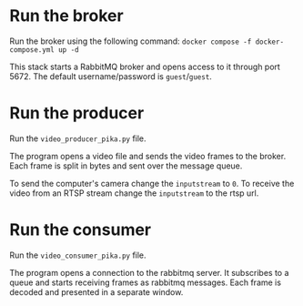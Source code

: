 # Run the broker

Run the broker using the following command: `docker compose -f docker-compose.yml up -d`

This stack starts a RabbitMQ broker and opens access to it through port 5672. The default username/password
is `guest`/`guest`.

# Run the producer

Run the `video_producer_pika.py` file.

The program opens a video file and sends the video frames to the broker.
Each frame is split in bytes and sent over the message queue.

To send the computer's camera change the `inputstream` to `0`.
To receive the video from an RTSP stream change the `inputstream` to the rtsp url.

# Run the consumer

Run the `video_consumer_pika.py` file.

The program opens a connection to the rabbitmq server.
It subscribes to a queue and starts receiving frames as rabbitmq messages.
Each frame is decoded and presented in a separate window.
